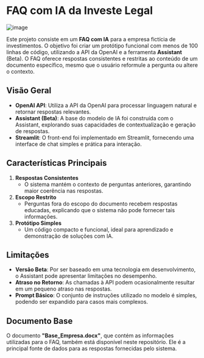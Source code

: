 # FAQ com IA da Investe Legal

![image](https://github.com/user-attachments/assets/38a94993-1674-4a3b-84fe-18d2907690bf)

Este projeto consiste em um **FAQ com IA** para a empresa fictícia de investimentos. O objetivo foi criar um protótipo funcional com menos de 100 linhas de código, utilizando a API da OpenAI e a ferramenta **Assistant** (Beta). O FAQ oferece respostas consistentes e restritas ao conteúdo de um documento específico, mesmo que o usuário reformule a pergunta ou altere o contexto.

## Visão Geral

- **OpenAI API**: Utiliza a API da OpenAI para processar linguagem natural e retornar respostas relevantes.  
- **Assistant (Beta)**: A base do modelo de IA foi construída com o Assistant, explorando suas capacidades de contextualização e geração de respostas.  
- **Streamlit**: O front-end foi implementado em Streamlit, fornecendo uma interface de chat simples e prática para interação.  

## Características Principais

1. **Respostas Consistentes**  
   - O sistema mantém o contexto de perguntas anteriores, garantindo maior coerência nas respostas.  
2. **Escopo Restrito**  
   - Perguntas fora do escopo do documento recebem respostas educadas, explicando que o sistema não pode fornecer tais informações.  
3. **Protótipo Simples**  
   - Um código compacto e funcional, ideal para aprendizado e demonstração de soluções com IA.  

## Limitações

- **Versão Beta**: Por ser baseado em uma tecnologia em desenvolvimento, o Assistant pode apresentar limitações no desempenho.  
- **Atraso no Retorno**: As chamadas à API podem ocasionalmente resultar em um pequeno atraso nas respostas.  
- **Prompt Básico**: O conjunto de instruções utilizado no modelo é simples, podendo ser expandido para casos mais complexos.

## Documento Base

O documento **"Base_Empresa.docx"**, que contém as informações utilizadas para o FAQ, também está disponível neste repositório. Ele é a principal fonte de dados para as respostas fornecidas pelo sistema.  

